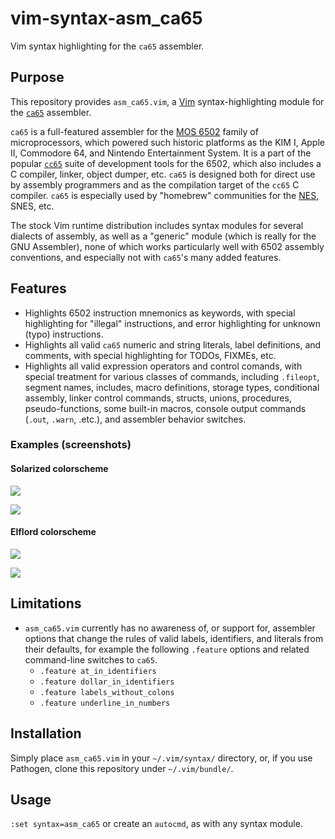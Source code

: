 # vim-syntax-asm_ca65
Vim syntax highlighting for the `ca65` assembler.

## Purpose

This repository provides `asm_ca65.vim`, a [Vim](http://www.vim.org/)
syntax-highlighting module for the
[`ca65`](http://cc65.github.io/doc/ca65.html) assembler.

`ca65` is a full-featured assembler for the [MOS
6502](https://en.wikipedia.org/wiki/MOS_Technology_6502) family of
microprocessors, which powered such historic platforms as the KIM I, Apple II,
Commodore 64, and Nintendo Entertainment System. It is a part of the popular
[`cc65`](https://github.com/cc65/cc65) suite of development tools for the 6502,
which also includes a C compiler, linker, object dumper, etc. `ca65` is
designed both for direct use by assembly programmers and as the compilation
target of the `cc65` C compiler. `ca65` is especially used by "homebrew"
communities for the [NES](http://nesdev.com), SNES, etc.

The stock Vim runtime distribution includes syntax modules for several dialects
of assembly, as well as a "generic" module (which is really for the GNU
Assembler), none of which works particularly well with 6502 assembly
conventions, and especially not with `ca65`'s many added features.

## Features

* Highlights 6502 instruction mnemonics as keywords, with special highlighting
  for "illegal" instructions, and error highlighting for unknown (typo)
  instructions.
* Highlights all valid `ca65` numeric and string literals, label
  definitions, and comments, with special highlighting for TODOs, FIXMEs, etc.
* Highlights all valid expression operators and control comands, with special
  treatment for various classes of commands, including `.fileopt`, segment
  names, includes, macro definitions, storage types, conditional assembly,
  linker control commands, structs, unions, procedures, pseudo-functions, some
  built-in macros, console output commands (`.out`, `.warn`, .etc.), and
  assembler behavior switches.

### Examples (screenshots)

#### Solarized colorscheme
![](https://raw.githubusercontent.com/maxbane/vim-syntax-asm_ca65/screenshots/sshot0-solarized.png)

![](https://raw.githubusercontent.com/maxbane/vim-syntax-asm_ca65/screenshots/sshot1-solarized.png)

#### Elflord colorscheme
![](https://raw.githubusercontent.com/maxbane/vim-syntax-asm_ca65/screenshots/sshot0-elflord.png)

![](https://raw.githubusercontent.com/maxbane/vim-syntax-asm_ca65/screenshots/sshot1-elflord.png)

## Limitations

* `asm_ca65.vim` currently has no awareness of, or support for, assembler
  options that change the rules of valid labels, identifiers, and literals from
  their defaults, for example the following `.feature` options and related
  command-line switches to `ca65`.
  * `.feature at_in_identifiers`
  * `.feature dollar_in_identifiers`
  * `.feature labels_without_colons`
  * `.feature underline_in_numbers`

## Installation

Simply place `asm_ca65.vim` in your `~/.vim/syntax/` directory, or, if you use
Pathogen, clone this repository under `~/.vim/bundle/`.

## Usage

`:set syntax=asm_ca65` or create an `autocmd`, as with any syntax module.
